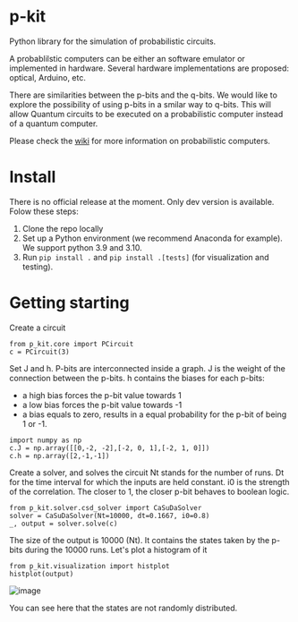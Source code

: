 # p-kit
Python library for the simulation of probabilistic circuits.

A probablilstic computers can be either an software emulator or implemented in hardware. Several hardware implementations are proposed: optical, Arduino, etc. 

There are similarities between the p-bits and the q-bits. We would like to explore the possibility of using p-bits in a smilar way to q-bits. This will allow Quantum circuits to be executed on a probabilistic computer instead of a quantum computer.

Please check the [wiki](https://github.com/IBM/p-kit/wiki) for more information on probabilistic computers.

# Install

There is no official release at the moment. Only dev version is available.
Folow these steps:

1. Clone the repo locally
2. Set up a Python environment (we recommend Anaconda for example). We support python 3.9 and 3.10.
3. Run `pip install .` and `pip install .[tests]` (for visualization and testing).

# Getting starting

Create a circuit

```
from p_kit.core import PCircuit
c = PCircuit(3)
```

Set J and h. P-bits are interconnected inside a graph.
J is the weight of the connection between the p-bits.
h contains the biases for each p-bits:
- a high bias forces the p-bit value towards 1
- a low bias forces the p-bit value towards -1
- a bias equals to zero, results in a equal probability for the p-bit of being 1 or -1.

```
import numpy as np
c.J = np.array([[0,-2, -2],[-2, 0, 1],[-2, 1, 0]])
c.h = np.array([2,-1,-1])
```

Create a solver, and solves the circuit
Nt stands for the number of runs.
Dt for the time interval for which the inputs are held constant.
i0 is the strength of the correlation. The closer to 1, the closer p-bit behaves to boolean logic. 

```
from p_kit.solver.csd_solver import CaSuDaSolver
solver = CaSuDaSolver(Nt=10000, dt=0.1667, i0=0.8)
_, output = solver.solve(c)
```

The size of the output is 10000 (Nt).
It contains the states taken by the p-bits during the 10000 runs.
Let's plot a histogram of it

```
from p_kit.visualization import histplot
histplot(output)
```

![image](https://github.com/IBM/p-kit/assets/6229031/7988ba75-3f37-4f14-ab31-05c7659619a2)

You can see here that the states are not randomly distributed.

